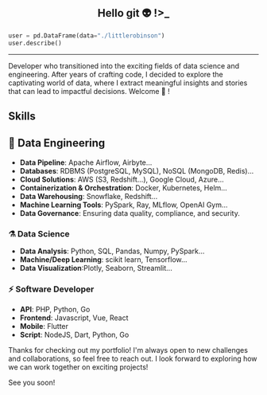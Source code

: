 <h2 style="text-align: center;">Hello git 👽️ !>_</h2>

```python
user = pd.DataFrame(data="./littlerobinson")
user.describe()
```

---

Developer who transitioned into the exciting fields of data science and engineering.
After years of crafting code, I decided to explore the captivating world of data, where I extract meaningful insights and stories that can lead to impactful decisions.
Welcome 🎉 !

## Skills

## 🚀 Data Engineering
- **Data Pipeline**: Apache Airflow, Airbyte...
- **Databases**: RDBMS (PostgreSQL, MySQL), NoSQL (MongoDB, Redis)...
- **Cloud Solutions**: AWS (S3, Redshift...), Google Cloud, Azure...
- **Containerization & Orchestration**: Docker, Kubernetes, Helm...
- **Data Warehousing**: Snowflake, Redshift...
- **Machine Learning Tools**: PySpark, Ray, MLflow, OpenAI Gym...
- **Data Governance**: Ensuring data quality, compliance, and security.



### ⚗️ Data Science
  - **Data Analysis**: Python, SQL, Pandas, Numpy, PySpark...
- **Machine/Deep Learning**: scikit learn, Tensorflow...
- **Data Visualization**:Plotly, Seaborn, Streamlit...

### ⚡️ Software Developer
- **API**: PHP, Python, Go
- **Frontend**: Javascript, Vue, React
- **Mobile**: Flutter
- **Script**: NodeJS, Dart, Python, Go

Thanks for checking out my portfolio! I'm always open to new challenges and collaborations, so feel free to reach out. I look forward to exploring how we can work together on exciting projects!

See you soon!

<!--
**littlerobinson/littlerobinson** is a ✨ _special_ ✨ repository because its `README.md` (this file) appears on your GitHub profile.

Here are some ideas to get you started:

- 🔭 I’m currently working on ...
- 🌱 I’m currently learning ...
- 👯 I’m looking to collaborate on ...
- 🤔 I’m looking for help with ...
- 💬 Ask me about ...
- 📫 How to reach me: ...
- 😄 Pronouns: ...
- ⚡ Fun fact: ...
-->
